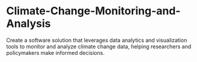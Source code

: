# Climate-Change-Monitoring-and-Analysis
Create a software solution that leverages data analytics and visualization tools to monitor and analyze climate change data, helping researchers and policymakers make informed decisions.

